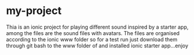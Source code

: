 # my-project 
Thia is an ionic project for playing different sound inspired by a starter app, among the files are the sound files with avatars.
The files are organised according to the ionic www folder so for a test run just download them through git bash to the www folder of and installed ionic starter app...enjoy
